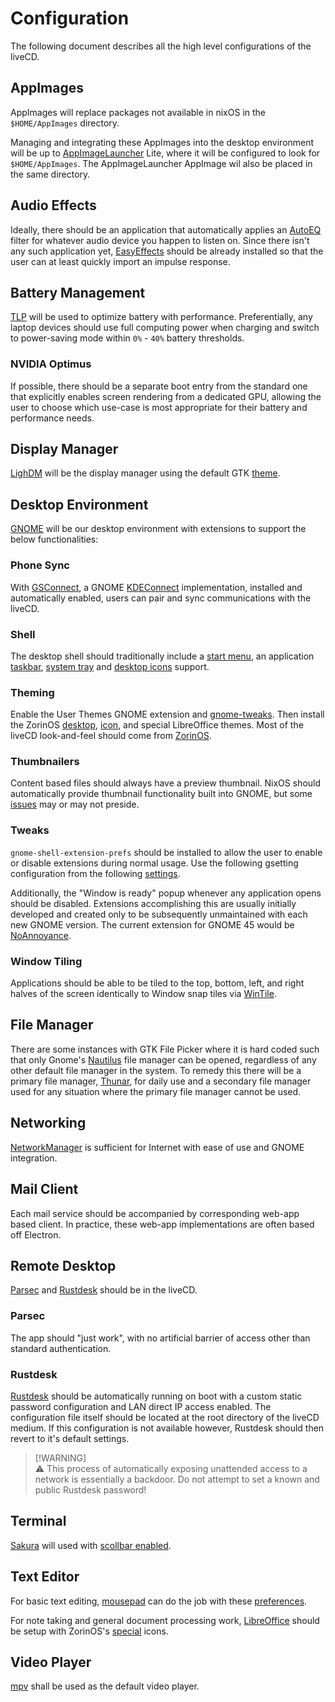 # Configuration

The following document describes all the high level configurations of the liveCD.

## AppImages

AppImages will replace packages not available in nixOS in the `$HOME/AppImages` directory.

Managing and integrating these AppImages into the desktop environment will be up to [AppImageLauncher](https://github.com/TheAssassin/AppImageLauncher) Lite, where it will be configured to look for `$HOME/AppImages`. The AppImageLauncher AppImage wil also be placed in the same directory.

## Audio Effects

Ideally, there should be an application that automatically applies an [AutoEQ](https://autoeq.app/) filter for whatever audio device you happen to listen on. Since there isn't any such application yet, [EasyEffects](https://github.com/wwmm/easyeffects) should be already installed so that the user can at least quickly import an impulse response.

## Battery Management

[TLP](https://github.com/linrunner/TLP) will be used to optimize battery with performance. Preferentially, any laptop devices should use full computing power when charging and switch to power-saving mode within `0%` - `40%` battery thresholds.

### NVIDIA Optimus

If possible, there should be a separate boot entry from the standard one that explicitly enables screen rendering from a dedicated GPU, allowing the user to choose which use-case is most appropriate for their battery and performance needs.

## Display Manager

[LighDM](https://github.com/canonical/lightdm) will be the display manager using the default GTK [theme](#theming).

## Desktop Environment

[GNOME](https://www.gnome.org/) will be our desktop environment with extensions to support the below functionalities:
 
### Phone Sync

With [GSConnect](https://extensions.gnome.org/extension/1319/gsconnect/), a GNOME [KDEConnect](https://kdeconnect.kde.org/) implementation, installed and automatically enabled, users can pair and sync communications with the liveCD.

### Shell

The desktop shell should traditionally include a [start menu](https://extensions.gnome.org/extension/3628/arcmenu/), an application [taskbar](https://extensions.gnome.org/extension/1160/dash-to-panel/), [system tray](https://extensions.gnome.org/extension/615/appindicator-support/) and [desktop icons](https://extensions.gnome.org/extension/2087/desktop-icons-ng-ding/) support.

### Theming

Enable the User Themes GNOME extension and [gnome-tweaks](https://gitlab.gnome.org/GNOME/gnome-tweaks). Then install the ZorinOS [desktop](https://github.com/ZorinOS/zorin-desktop-themes), [icon](https://github.com/ZorinOS/zorin-icon-themes), and special LibreOffice themes. Most of the liveCD look-and-feel should come from [ZorinOS](https://zorin.com/os/).

[comment - Update the desktop background picture-uri once a path of known background images are found]: #

### Thumbnailers

Content based files should always have a preview thumbnail. NixOS should automatically provide thumbnail functionality built into GNOME, but some [issues](https://github.com/NixOS/nixpkgs/issues/200714) may or may not preside.

### Tweaks

`gnome-shell-extension-prefs` should be installed to allow the user to enable or disable extensions during normal usage. Use the following gsetting configuration from the following [settings](settings.md#tweaks).

Additionally, the "Window is ready" popup whenever any application opens should be disabled. Extensions accomplishing this are usually initially developed and created only to be subsequently unmaintained with each new GNOME version. The current extension for GNOME 45 would be [NoAnnoyance](https://extensions.gnome.org/extension/6109/noannoyance-fork/).

[comment - Always update this section's current working extension for "Window is ready" for the liveCD's current version]: #

### Window Tiling

Applications should be able to be tiled to the top, bottom, left, and right halves of the screen identically to Window snap tiles via [WinTile](https://extensions.gnome.org/extension/1723/wintile-windows-10-window-tiling-for-gnome/).

## File Manager

There are some instances with GTK File Picker where it is hard coded such that only Gnome's [Nautilus](https://github.com/GNOME/nautilus) file manager can be opened, regardless of any other default file manager in the system. To remedy this there will be a primary file manager, [Thunar](https://gitlab.xfce.org/xfce/thunar), for daily use and a secondary file manager used for any situation where the primary file manager cannot be used. 

[comment - Make an explicit reference to the GNOME section in the future]: #

## Networking

[NetworkManager](https://networkmanager.dev/) is sufficient for Internet with ease of use and GNOME integration. 

## Mail Client

Each mail service should be accompanied by corresponding web-app based client. In practice, these web-app implementations are often based off Electron.

## Remote Desktop

[Parsec](https://parsec.app) and [Rustdesk](https://rustdesk.com/) should be in the liveCD.

### Parsec

The app should "just work", with no artificial barrier of access other than standard authentication.

### Rustdesk

[Rustdesk](https://rustdesk.com/) should be automatically running on boot with a custom static password configuration and LAN direct IP access enabled. The configuration file itself should be located at the root directory of the liveCD medium. If this configuration is not available however, Rustdesk should then revert to it's default settings. 

> [!WARNING]\
> :warning: This process of automatically exposing unattended access to a network is essentially a backdoor. Do not attempt to set a known and public Rustdesk password!


## Terminal

[Sakura](https://github.com/dabisu/sakura) will used with [scollbar enabled](settings.md#terminal). 

## Text Editor

For basic text editing, [mousepad](https://github.com/xfce-mirror/mousepad) can do the job with these [preferences](settings.md#text-editor).

For note taking and general document processing work, [LibreOffice](https://www.libreoffice.org/) should be setup with ZorinOS's [special](#theming) icons.

## Video Player

[mpv](https://mpv.io/) shall be used as the default video player.

